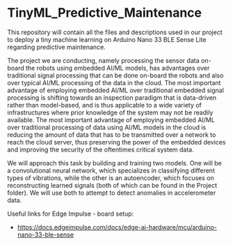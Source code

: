 # TinyML_Predictive_Maintenance
This repository will contain all the files and descriptions used in our project to deploy a tiny machine learning on Arduino Nano 33 BLE Sense Lite regarding predictive maintenance.



The project we are conducting, namely processing the sensor data on-board the robots using embedded AI/ML models, has advantages over traditional signal processing that can be done on-board the robots and also over typical AI/ML processing of the data in the cloud. The most important advantage of employing embedded AI/ML over traditional embedded signal processing is shifting towards an inspection paradigm that is data-driven rather than model-based, and is thus applicable to a wide variety of infrastructures where prior knowledge of the system may not be readily available.  The most important advantage of employing embedded AI/ML over traditional processing of data using AI/ML models in the cloud is reducing the amount of data that has to be transmitted over a network to reach the cloud server, thus preserving the power of the embedded devices and improving the security of the oftentimes critical system data.

We will approach this task by building and training two models. One will be a convolutional neural network, which specializes in classifying different types of vibrations, while the other is an autoencoder, which focuses on reconstructing learned signals (both of which can be found in the Project folder). We will use both to attempt to detect anomalies in accelerometer data. 


Useful links for Edge Impulse - board setup:
- https://docs.edgeimpulse.com/docs/edge-ai-hardware/mcu/arduino-nano-33-ble-sense
